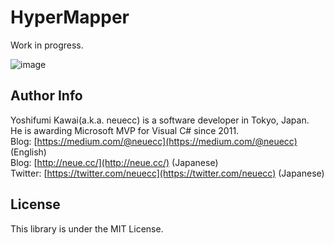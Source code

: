 HyperMapper
===
Work in progress.

![image](https://user-images.githubusercontent.com/46207/36118584-e3b60888-1080-11e8-8058-1ad0ce242d75.png)

Author Info
---
Yoshifumi Kawai(a.k.a. neuecc) is a software developer in Tokyo, Japan.  
He is awarding Microsoft MVP for Visual C# since 2011.  
Blog: [https://medium.com/@neuecc](https://medium.com/@neuecc) (English)  
Blog: [http://neue.cc/](http://neue.cc/) (Japanese)  
Twitter: [https://twitter.com/neuecc](https://twitter.com/neuecc) (Japanese)  

License
---
This library is under the MIT License.
